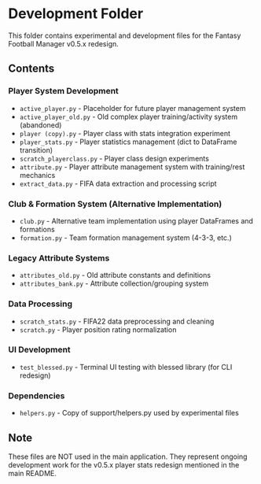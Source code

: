 # Development Folder

This folder contains experimental and development files for the Fantasy Football Manager v0.5.x redesign.

## Contents

### Player System Development
- `active_player.py` - Placeholder for future player management system
- `active_player_old.py` - Old complex player training/activity system (abandoned)
- `player (copy).py` - Player class with stats integration experiment
- `player_stats.py` - Player statistics management (dict to DataFrame transition)
- `scratch_playerclass.py` - Player class design experiments
- `attribute.py` - Player attribute management system with training/rest mechanics
- `extract_data.py` - FIFA data extraction and processing script

### Club & Formation System (Alternative Implementation)
- `club.py` - Alternative team implementation using player DataFrames and formations
- `formation.py` - Team formation management system (4-3-3, etc.)

### Legacy Attribute Systems
- `attributes_old.py` - Old attribute constants and definitions
- `attributes_bank.py` - Attribute collection/grouping system

### Data Processing
- `scratch_stats.py` - FIFA22 data preprocessing and cleaning
- `scratch.py` - Player position rating normalization

### UI Development
- `test_blessed.py` - Terminal UI testing with blessed library (for CLI redesign)

### Dependencies
- `helpers.py` - Copy of support/helpers.py used by experimental files

## Note
These files are NOT used in the main application. They represent ongoing development work for the v0.5.x player stats redesign mentioned in the main README.